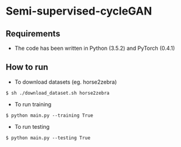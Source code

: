 # Semi-supervised-cycleGAN

## Requirements
- The code has been written in Python (3.5.2) and PyTorch (0.4.1)

## How to run
* To download datasets (eg. horse2zebra)
```
$ sh ./download_dataset.sh horse2zebra
```
* To run training
```
$ python main.py --training True
```
* To run testing
```
$ python main.py --testing True
```
